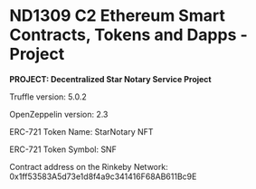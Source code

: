 # ND1309 C2 Ethereum Smart Contracts, Tokens and Dapps - Project

**PROJECT: Decentralized Star Notary Service Project**

Truffle version: 5.0.2

OpenZeppelin version: 2.3

ERC-721 Token Name: StarNotary NFT

ERC-721 Token Symbol: SNF

Contract address on the Rinkeby Network: 0x1ff53583A5d73e1d8f4a9c341416F68AB611Bc9E
